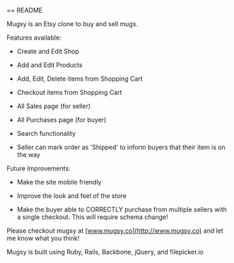 == README

Mugsy is an Etsy clone to buy and sell mugs.

Features available:

* Create and Edit Shop

* Add and Edit Products

* Add, Edit, Delete items from Shopping Cart

* Checkout items from Shopping Cart

* All Sales page (for seller)

* All Purchases page (for buyer)

* Search functionality

* Seller can mark order as 'Shipped' to inform buyers that their item is on the way

Future Improvements:
* Make the site mobile friendly

* Improve the look and feel of the store

* Make the buyer able to CORRECTLY purchase from multiple sellers with a single checkout. This will require schema change!

Please checkout mugsy at [www.mugsy.co](http://www.mugsy.co) and let me know what you think!

Mugsy is built using Ruby, Rails, Backbone, jQuery, and filepicker.io
